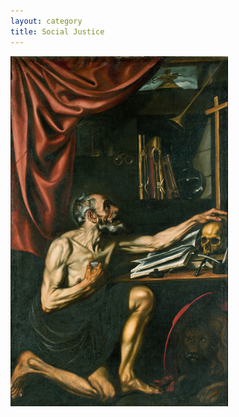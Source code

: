 ```yaml
---
layout: category
title: Social Justice
---
```


<img alt="“The King will reply, ‘Truly I tell you, whatever you did for one of the least of these brothers and sisters of mine, you did for me.’ Matthew 25:40" src="/_images/Purity.png?raw=true"/>

